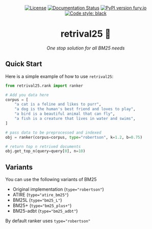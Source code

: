 <div align="center">

[![License](https://img.shields.io/badge/License-Apache%202.0-blue.svg)](https://opensource.org/licenses/Apache-2.0)
[![Documentation Status](https://readthedocs.org/projects/capreolus/badge/?version=latest)](https://capreolus.readthedocs.io/?badge=latest)
[![PyPI version fury.io](https://badge.fury.io/py/capreolus.svg)](https://pypi.python.org/pypi/capreolus/)
[![Code style: black](https://img.shields.io/badge/code%20style-black-000000.svg)](https://github.com/ambv/black) 


<h1>retrival25 👑</h1>

<i>One stop solution for all BM25 needs</i>
</div>

## Quick Start
Here is a simple example of how to use `retrival25`:

```python
from retrival25.rank import ranker

# Add you data here
corpus = [
    "a cat is a feline and likes to purr",
    "a dog is the human's best friend and loves to play",
    "a bird is a beautiful animal that can fly",
    "a fish is a creature that lives in water and swims",
]

# pass data to be preprocessed and indexed
obj = ranker(corpus=corpus, type="robertson", k=1.2, b=0.75)

# return top n retrived documents
obj.get_top_n(query=query[0], n=10)

```

## Variants 

You can use the following variants of BM25 

* Original implementation (`type="robertson"`)
* ATIRE (`type="atire_bm25"`)
* BM25L (`type="bm25_L"`)
* BM25+ (`type="bm25_plus+"`)
* BM25-adbt (`type="bm25_adbt"`)

By default ranker uses `type="robertson"` 